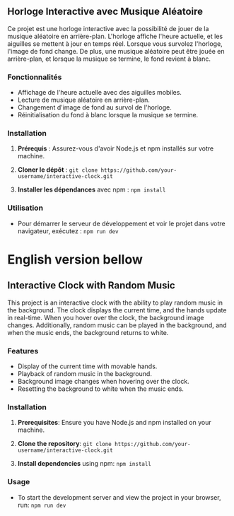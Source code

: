 
## Horloge Interactive avec Musique Aléatoire

Ce projet est une horloge interactive avec la possibilité de jouer de la musique aléatoire en arrière-plan. L'horloge affiche l'heure actuelle, et les aiguilles se mettent à jour en temps réel. Lorsque vous survolez l'horloge, l'image de fond change. De plus, une musique aléatoire peut être jouée en arrière-plan, et lorsque la musique se termine, le fond revient à blanc.

### Fonctionnalités

- Affichage de l'heure actuelle avec des aiguilles mobiles.
- Lecture de musique aléatoire en arrière-plan.
- Changement d'image de fond au survol de l'horloge.
- Réinitialisation du fond à blanc lorsque la musique se termine.

### Installation

1. **Prérequis** : Assurez-vous d'avoir Node.js et npm installés sur votre machine.

2. **Cloner le dépôt** : ``` git clone https://github.com/your-username/interactive-clock.git ```
  
3. **Installer les dépendances** avec npm : ``` npm install ```


### Utilisation

- Pour démarrer le serveur de développement et voir le projet dans votre navigateur, exécutez : ``` npm run dev  ```

# English version bellow

## Interactive Clock with Random Music

This project is an interactive clock with the ability to play random music in the background. The clock displays the current time, and the hands update in real-time. When you hover over the clock, the background image changes. Additionally, random music can be played in the background, and when the music ends, the background returns to white.

### Features

- Display of the current time with movable hands.
- Playback of random music in the background.
- Background image changes when hovering over the clock.
- Resetting the background to white when the music ends.

### Installation

1. **Prerequisites**: Ensure you have Node.js and npm installed on your machine.

2. **Clone the repository**: ``` git clone https://github.com/your-username/interactive-clock.git ```
   
3. **Install dependencies** using npm: ``` npm install ```


### Usage

- To start the development server and view the project in your browser, run: ``` npm run dev ```







 
